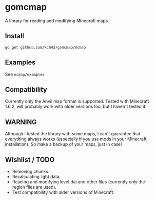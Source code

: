 # gomcmap

A library for reading and modifying Minecraft maps.

## Install

	go get github.com/kch42/gomcmap/mcmap

## Examples

See `mcmap/examples`

## Compatibility

Currently only the Anvil map format is supported. Tested with Minecraft 1.6.2, will probably work with older versions too, but I haven't tested it.

## WARNING

Although I tested the library with some maps, I can't guarantee that everything always works (especially if you use mods in your Minecraft installation). So make a backup of your maps, just in case!

## Wishlist / TODO

* Removing chunks.
* Recalculating light data.
* Reading and modifying level.dat and other files (currently only the region files are used).
* Test compatibility with older versions of Minecraft.
